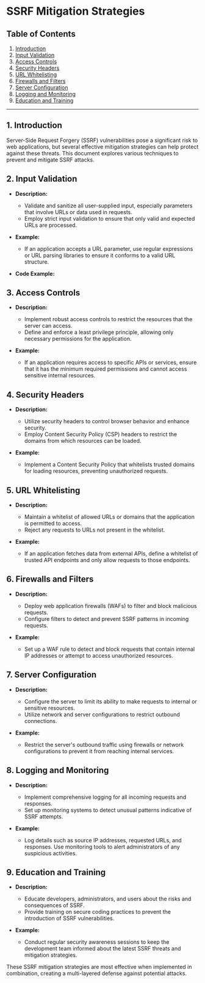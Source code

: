 # SSRF Mitigation Strategies

## Table of Contents

1. [Introduction](#introduction)
2. [Input Validation](#input-validation)
3. [Access Controls](#access-controls)
4. [Security Headers](#security-headers)
5. [URL Whitelisting](#url-whitelisting)
6. [Firewalls and Filters](#firewalls-and-filters)
7. [Server Configuration](#server-configuration)
8. [Logging and Monitoring](#logging-and-monitoring)
9. [Education and Training](#education-and-training)

---

## 1. Introduction

Server-Side Request Forgery (SSRF) vulnerabilities pose a significant risk to web applications, but several effective mitigation strategies can help protect against these threats. This document explores various techniques to prevent and mitigate SSRF attacks.

## 2. Input Validation

- **Description:**
  - Validate and sanitize all user-supplied input, especially parameters that involve URLs or data used in requests.
  - Employ strict input validation to ensure that only valid and expected URLs are processed.

- **Example:**
  - If an application accepts a URL parameter, use regular expressions or URL parsing libraries to ensure it conforms to a valid URL structure.


- **Code Example:**
  

## 3. Access Controls

- **Description:**
  - Implement robust access controls to restrict the resources that the server can access.
  - Define and enforce a least privilege principle, allowing only necessary permissions for the application.

- **Example:**
  - If an application requires access to specific APIs or services, ensure that it has the minimum required permissions and cannot access sensitive internal resources.

## 4. Security Headers

- **Description:**
  - Utilize security headers to control browser behavior and enhance security.
  - Employ Content Security Policy (CSP) headers to restrict the domains from which resources can be loaded.

- **Example:**
  - Implement a Content Security Policy that whitelists trusted domains for loading resources, preventing unauthorized requests.

## 5. URL Whitelisting

- **Description:**
  - Maintain a whitelist of allowed URLs or domains that the application is permitted to access.
  - Reject any requests to URLs not present in the whitelist.

- **Example:**
  - If an application fetches data from external APIs, define a whitelist of trusted API endpoints and only allow requests to those endpoints.

## 6. Firewalls and Filters

- **Description:**
  - Deploy web application firewalls (WAFs) to filter and block malicious requests.
  - Configure filters to detect and prevent SSRF patterns in incoming requests.

- **Example:**
  - Set up a WAF rule to detect and block requests that contain internal IP addresses or attempt to access unauthorized resources.

## 7. Server Configuration

- **Description:**
  - Configure the server to limit its ability to make requests to internal or sensitive resources.
  - Utilize network and server configurations to restrict outbound connections.

- **Example:**
  - Restrict the server's outbound traffic using firewalls or network configurations to prevent it from reaching internal services.

## 8. Logging and Monitoring

- **Description:**
  - Implement comprehensive logging for all incoming requests and responses.
  - Set up monitoring systems to detect unusual patterns indicative of SSRF attempts.

- **Example:**
  - Log details such as source IP addresses, requested URLs, and responses. Use monitoring tools to alert administrators of any suspicious activities.

## 9. Education and Training

- **Description:**
  - Educate developers, administrators, and users about the risks and consequences of SSRF.
  - Provide training on secure coding practices to prevent the introduction of SSRF vulnerabilities.

- **Example:**
  - Conduct regular security awareness sessions to keep the development team informed about the latest SSRF threats and mitigation strategies.

These SSRF mitigation strategies are most effective when implemented in combination, creating a multi-layered defense against potential attacks.
